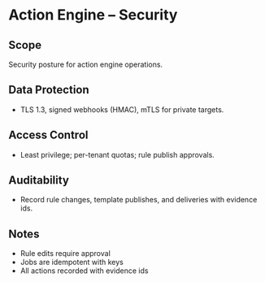 # Action Engine – Security

## Scope
Security posture for action engine operations.

## Data Protection
- TLS 1.3, signed webhooks (HMAC), mTLS for private targets.

## Access Control
- Least privilege; per-tenant quotas; rule publish approvals.

## Auditability
- Record rule changes, template publishes, and deliveries with evidence ids.

## Notes
- Rule edits require approval
- Jobs are idempotent with keys
- All actions recorded with evidence ids
